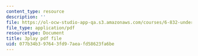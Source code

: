 ```yaml
---
content_type: resource
description: ''
file: https://ol-ocw-studio-app-qa.s3.amazonaws.com/courses/6-832-underactuated-robotics-spring-2009/077b34b397643fd97aeafd58623fa6be_xwgIkdBQku4.pdf
file_type: application/pdf
resourcetype: Document
title: 3play pdf file
uid: 077b34b3-9764-3fd9-7aea-fd58623fa6be
---
```

